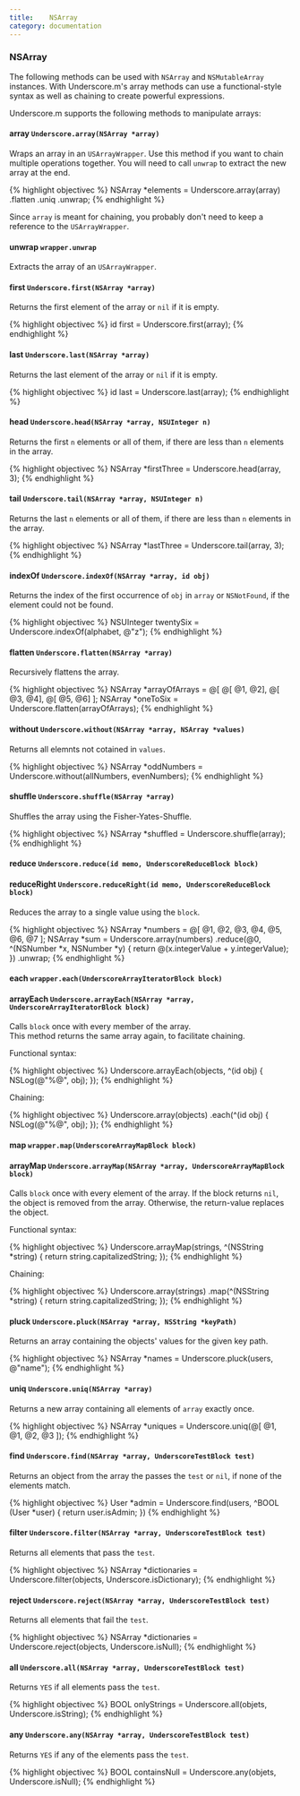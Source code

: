 ```yaml
---
title:    NSArray
category: documentation
---
```


### NSArray

The following methods can be used with `NSArray` and `NSMutableArray` instances.
With Underscore.m's array methods can use a functional-style syntax as well as
chaining to create powerful expressions.

Underscore.m supports the following methods to manipulate arrays:

<nav class="methods">
  <!-- will be populated using JS -->
</nav>

#### array `Underscore.array(NSArray *array)`

Wraps an array in an `USArrayWrapper`. Use this method if you want to chain
multiple operations together. You will need to call `unwrap` to extract the
new array at the end.

{% highlight objectivec %}
NSArray *elements = Underscore.array(array)
    .flatten
    .uniq
    .unwrap;
{% endhighlight %}

Since `array` is meant for chaining, you probably don't need to keep a
reference to the `USArrayWrapper`.

#### unwrap `wrapper.unwrap`

Extracts the array of an `USArrayWrapper`.

#### first `Underscore.first(NSArray *array)`

Returns the first element of the array or `nil` if it is empty.

{% highlight objectivec %}
id first = Underscore.first(array);
{% endhighlight %}

#### last `Underscore.last(NSArray *array)`

Returns the last element of the array or `nil` if it is empty.

{% highlight objectivec %}
id last = Underscore.last(array);
{% endhighlight %}

#### head `Underscore.head(NSArray *array, NSUInteger n)`

Returns the first `n` elements or all of them, if there are less than `n`
elements in the array.

{% highlight objectivec %}
NSArray *firstThree = Underscore.head(array, 3);
{% endhighlight %}

#### tail `Underscore.tail(NSArray *array, NSUInteger n)`

Returns the last `n` elements or all of them, if there are less than `n`
elements in the array.

{% highlight objectivec %}
NSArray *lastThree = Underscore.tail(array, 3);
{% endhighlight %}

#### indexOf `Underscore.indexOf(NSArray *array, id obj)`

Returns the index of the first occurrence of `obj` in `array` or `NSNotFound`,
if the element could not be found.

{% highlight objectivec %}
NSUInteger twentySix = Underscore.indexOf(alphabet, @"z");
{% endhighlight %}

#### flatten `Underscore.flatten(NSArray *array)`

Recursively flattens the array.

{% highlight objectivec %}
NSArray *arrayOfArrays = @[ @[ @1, @2], @[ @3, @4], @[ @5, @6] ];
NSArray *oneToSix      = Underscore.flatten(arrayOfArrays);
{% endhighlight %}

#### without `Underscore.without(NSArray *array, NSArray *values)`

Returns all elemnts not cotained in `values`.

{% highlight objectivec %}
NSArray *oddNumbers = Underscore.without(allNumbers, evenNumbers);
{% endhighlight %}

#### shuffle `Underscore.shuffle(NSArray *array)`

Shuffles the array using the Fisher-Yates-Shuffle.

{% highlight objectivec %}
NSArray *shuffled = Underscore.shuffle(array);
{% endhighlight %}

#### reduce      `Underscore.reduce(id memo, UnderscoreReduceBlock block)`

#### reduceRight `Underscore.reduceRight(id memo, UnderscoreReduceBlock block)`

Reduces the array to a single value using the `block`.

{% highlight objectivec %}
NSArray *numbers = @[ @1, @2, @3, @4, @5, @6, @7 ];
NSArray *sum     = Underscore.array(numbers)
    .reduce(@0, ^(NSNumber *x, NSNumber *y) {
        return @(x.integerValue + y.integerValue);
    })
    .unwrap;
{% endhighlight %}

#### each      `wrapper.each(UnderscoreArrayIteratorBlock block)`

#### arrayEach `Underscore.arrayEach(NSArray *array, UnderscoreArrayIteratorBlock block)`

Calls `block` once with every member of the array.  
This method returns the same array again, to facilitate chaining.

Functional syntax:

{% highlight objectivec %}
Underscore.arrayEach(objects, ^(id obj) {
    NSLog(@"%@", obj);
});
{% endhighlight %}

Chaining:

{% highlight objectivec %}
Underscore.array(objects)
    .each(^(id obj) {
        NSLog(@"%@", obj);
    });
{% endhighlight %}


#### map `wrapper.map(UnderscoreArrayMapBlock block)`

#### arrayMap `Underscore.arrayMap(NSArray *array, UnderscoreArrayMapBlock block)`

Calls `block` once with every element of the array. If the block returns `nil`,
the object is removed from the array. Otherwise, the return-value replaces the
object.

Functional syntax:

{% highlight objectivec %}
Underscore.arrayMap(strings, ^(NSString *string) {
    return string.capitalizedString;
});
{% endhighlight %}

Chaining:

{% highlight objectivec %}
Underscore.array(strings)
    .map(^(NSString *string) {
        return string.capitalizedString;
    });
{% endhighlight %}


#### pluck `Underscore.pluck(NSArray *array, NSString *keyPath)`

Returns an array containing the objects' values for the given key path.

{% highlight objectivec %}
NSArray *names = Underscore.pluck(users, @"name");
{% endhighlight %}

#### uniq `Underscore.uniq(NSArray *array)`

Returns a new array containing all elements of `array` exactly once.

{% highlight objectivec %}
NSArray *uniques = Underscore.uniq(@[ @1, @1, @2, @3 ]);
{% endhighlight %}

#### find `Underscore.find(NSArray *array, UnderscoreTestBlock test)`

Returns an object from the array the passes the `test` or `nil`, if none of the
elements match.

{% highlight objectivec %}
User *admin = Underscore.find(users, ^BOOL (User *user) {
        return user.isAdmin;
    })
{% endhighlight %}

#### filter `Underscore.filter(NSArray *array, UnderscoreTestBlock test)`

Returns all elements that pass the `test`.

{% highlight objectivec %}
NSArray *dictionaries = Underscore.filter(objects, Underscore.isDictionary);
{% endhighlight %}

#### reject `Underscore.reject(NSArray *array, UnderscoreTestBlock test)`

Returns all elements that fail the `test`.

{% highlight objectivec %}
NSArray *dictionaries = Underscore.reject(objects, Underscore.isNull);
{% endhighlight %}

#### all `Underscore.all(NSArray *array, UnderscoreTestBlock test)`

Returns `YES` if all elements pass the `test`.

{% highlight objectivec %}
BOOL onlyStrings = Underscore.all(objets, Underscore.isString);
{% endhighlight %}

#### any `Underscore.any(NSArray *array, UnderscoreTestBlock test)`

Returns `YES` if any of the elements pass the `test`.

{% highlight objectivec %}
BOOL containsNull = Underscore.any(objets, Underscore.isNull);
{% endhighlight %}
